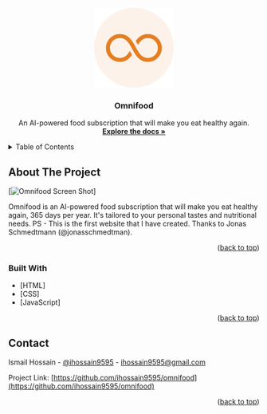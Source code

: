 <div id="top"></div>



<!-- PROJECT LOGO -->
<br />
<div align="center">
  <a href="https://github.com/ihossain9595/omnifood">
    <img src="img/favicon-512.png" alt="Logo" width="160" height="160">
  </a>

<h3 align="center">Omnifood</h3>

  <p align="center">
    An AI-powered food subscription that will make you eat healthy again.
    <br />
    <a href="https://github.com/ihossain9595/omnifood"><strong>Explore the docs »</strong></a>
  </p>
</div>



<!-- TABLE OF CONTENTS -->
<details>
  <summary>Table of Contents</summary>
  <ol>
    <li>
      <a href="#about-the-project">About The Project</a>
      <ul>
        <li><a href="#built-with">Built With</a></li>
      </ul>
    </li>
    <li><a href="#contact">Contact</a></li>
  </ol>
</details>



<!-- ABOUT THE PROJECT -->
## About The Project

[![Omnifood Screen Shot][product-screenshot]]

Omnifood is an AI-powered food subscription that will make you eat healthy again, 365 days per year. It's tailored to your personal tastes and nutritional needs.
PS - This is the first website that I have created. Thanks to Jonas Schmedtmann (@jonasschmedtman).

<p align="right">(<a href="#top">back to top</a>)</p>



### Built With

* [HTML]
* [CSS]
* [JavaScript]

<p align="right">(<a href="#top">back to top</a>)</p>



<!-- CONTACT -->
## Contact

Ismail Hossain - [@ihossain9595](https://twitter.com/ihossain9595) - ihossain9595@gmail.com

Project Link: [https://github.com/ihossain9595/omnifood](https://github.com/ihossain9595/omnifood)

<p align="right">(<a href="#top">back to top</a>)</p>



<!-- MARKDOWN LINKS & IMAGES -->
<!-- https://www.markdownguide.org/basic-syntax/#reference-style-links -->
[product-screenshot]: img/screenshot.png
